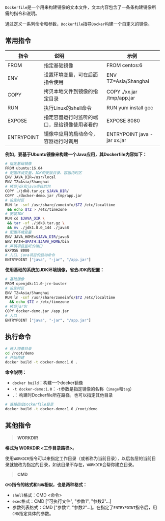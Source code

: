 `Dockerfile`是一个用来构建镜像的文本文件，文本内容包含了一条条构建镜像所需的指令和说明。

通过定义一系列命令和参数，`Dockerfile`指导`Docker`构建一个自定义的镜像。

## 常用指令

| 指令       | <div style="width:100px;">说明</div>      | 示例                        |
| ---------- | ---------------------------------------- | --------------------------- |
| FROM       | 指定基础镜像                              | FROM centos:6               |
| ENV        | 设置环境变量，可在后面指令使用              | ENV TZ=Asia/Shanghai        |
| COPY       | 拷贝本地文件到镜像的指定目录                | COPY ./xx.jar /tmp/app.jar |
| RUN        | 执行Linux的shell命令                      | RUN yum install gcc         |
| EXPOSE     | 指定容器运行时监听的端口，是给镜像使用者看的 | EXPOSE 8080                 |
| ENTRYPOINT | 镜像中应用的启动命令，容器运行时调用         | ENTRYPOINT java -jar xx.jar |

**例如，要基于Ubuntu镜像来构建一个Java应用，其Dockerfile内容如下：**
```bash
# 指定基础镜像
FROM ubuntu:16.04
# 配置环境变量，JDK的安装目录、容器内时区
ENV JAVA_DIR=/usr/local
ENV TZ=Asia/Shanghai
# 拷贝jdk和java项目的包
COPY ./jdk8.tar.gz $JAVA_DIR/
COPY ./docker-demo.jar /tmp/app.jar
# 设定时区
RUN ln -snf /usr/share/zoneinfo/$TZ /etc/localtime 
 && echo $TZ > /etc/timezone
# 安装JDK
RUN cd $JAVA_DIR \
 && tar -xf ./jdk8.tar.gz \
 && mv ./jdk1.8.0_144 ./java8
# 配置环境变量
ENV JAVA_HOME=$JAVA_DIR/java8
ENV PATH=$PATH:$JAVA_HOME/bin
# 声明项目监听的端口
EXPOSE 8080
# 入口，java项目的启动命令
ENTRYPOINT ["java", "-jar", "/app.jar"]
```

**使用基础的系统加JDK环境镜像，省去JDK的配置：**
```bash
# 基础镜像
FROM openjdk:11.0-jre-buster
# 设定时区
ENV TZ=Asia/Shanghai
RUN ln -snf /usr/share/zoneinfo/$TZ /etc/localtime 
  && echo $TZ > /etc/timezone
# 拷贝jar包
COPY docker-demo.jar /app.jar
# 入口
ENTRYPOINT ["java", "-jar", "/app.jar"]
```

## 执行命令

```bash
# 进入镜像目录
cd /root/demo
# 开始构建
docker build -t docker-demo:1.0 .
```

**命令说明：**

- `docker build`：构建一个docker镜像
- `-t docker-demo:1.0`：`-t`参数是指定镜像的名称（`image`和`tag`）
- `.`：构建时Dockerfile所在路径，也可以指定其他目录
```bash
# 直接指定Dockerfile目录
docker build -t docker-demo:1.0 /root/demo
```

## 其他指令

> **WORKDIR**

**格式为 WORKDIR <工作目录路径>。**

使用`WORKDIR`指令可以来指定工作目录（或者称为当前目录），以后各层的当前目录就被改为指定的目录，如该目录不存在，`WORKDIR`会帮你建立目录。

> **CMD**

**`CMD`指令的格式和`RUN`相似，也是两种格式：**

- `shell`格式：CMD <命令>
- `exec`格式：CMD ["可执行文件", "参数1", "参数2"...]
- 参数列表格式：CMD ["参数1", "参数2"...]。在指定了`ENTRYPOINT`指令后，用`CMD`指定具体的参数。